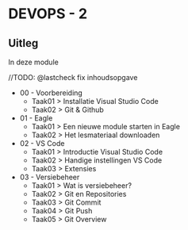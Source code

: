 # DEVOPS - 2

## Uitleg

In deze module 

//TODO: @lastcheck fix inhoudsopgave

- 00 - Voorbereiding
  - Taak01 > Installatie Visual Studio Code
  - Taak02 > Git & Github
- 01 - Eagle
  - Taak01 > Een nieuwe module starten in Eagle
  - Taak02 > Het lesmateriaal downloaden
- 02 - VS Code
  - Taak01 > Introductie Visual Studio Code
  - Taak02 > Handige instellingen VS Code
  - Taak03 > Extensies
- 03 - Versiebeheer
  - Taak01 > Wat is versiebeheer?
  - Taak02 > Git en Repositories
  - Taak03 > Git Commit
  - Taak04 > Git Push
  - Taak05 > Git Overview

